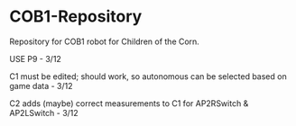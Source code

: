 # COB1-Repository
Repository for COB1 robot for Children of the Corn.

USE P9 - 3/12

C1 must be edited; should work, so autonomous can be selected based on game data - 3/12

C2 adds (maybe) correct measurements to C1 for AP2RSwitch & AP2LSwitch - 3/12
